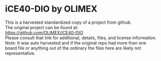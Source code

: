 
# iCE40-DIO by OLIMEX  
This is a harvested standardized copy of a project from github.  
The original project can be found at:  
https://github.com/OLIMEX/iCE40-DIO  
Please consult that link for additional, details, files, and license information.  
Note: It was auto harvested and if the original repo had more than one board file or anything out of the ordinary the files here are likely not representative.  
    